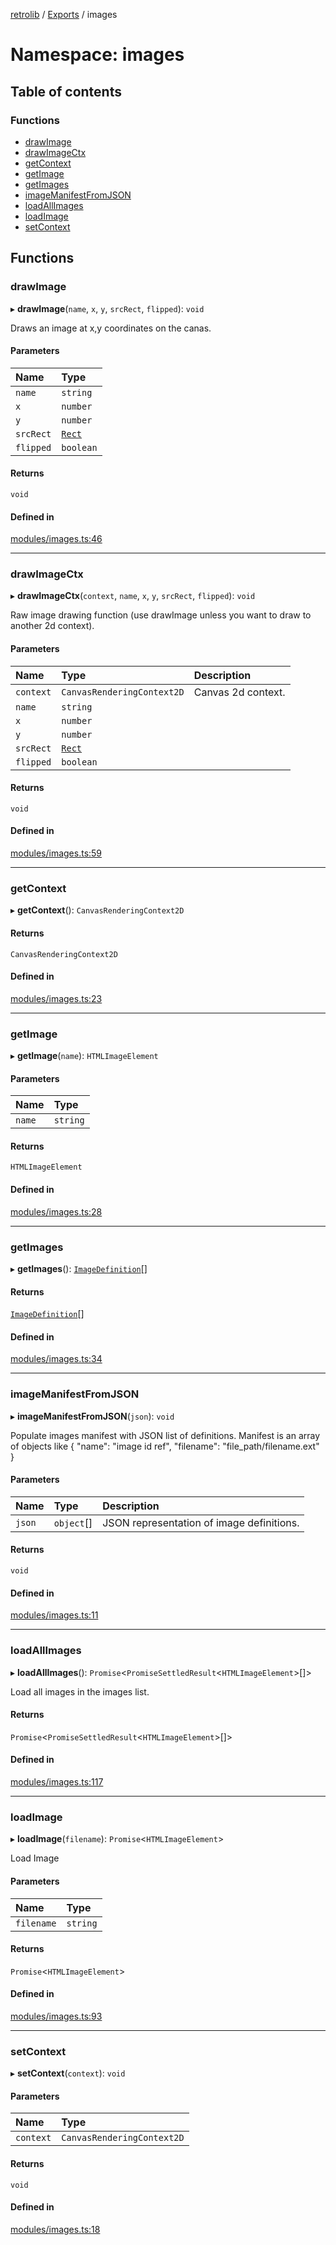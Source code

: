 [retrolib](../README.md) / [Exports](../modules.md) / images

# Namespace: images

## Table of contents

### Functions

- [drawImage](images.md#drawimage)
- [drawImageCtx](images.md#drawimagectx)
- [getContext](images.md#getcontext)
- [getImage](images.md#getimage)
- [getImages](images.md#getimages)
- [imageManifestFromJSON](images.md#imagemanifestfromjson)
- [loadAllImages](images.md#loadallimages)
- [loadImage](images.md#loadimage)
- [setContext](images.md#setcontext)

## Functions

### drawImage

▸ **drawImage**(`name`, `x`, `y`, `srcRect`, `flipped`): `void`

Draws an image at x,y coordinates on the canas.

#### Parameters

| Name | Type |
| :------ | :------ |
| `name` | `string` |
| `x` | `number` |
| `y` | `number` |
| `srcRect` | [`Rect`](../classes/Rect.md) |
| `flipped` | `boolean` |

#### Returns

`void`

#### Defined in

[modules/images.ts:46](https://github.com/philbgarner/retrolib/blob/f0d6031/src/modules/images.ts#L46)

___

### drawImageCtx

▸ **drawImageCtx**(`context`, `name`, `x`, `y`, `srcRect`, `flipped`): `void`

Raw image drawing function (use drawImage unless you want to draw to another 2d context).

#### Parameters

| Name | Type | Description |
| :------ | :------ | :------ |
| `context` | `CanvasRenderingContext2D` | Canvas 2d context. |
| `name` | `string` |  |
| `x` | `number` |  |
| `y` | `number` |  |
| `srcRect` | [`Rect`](../classes/Rect.md) |  |
| `flipped` | `boolean` |  |

#### Returns

`void`

#### Defined in

[modules/images.ts:59](https://github.com/philbgarner/retrolib/blob/f0d6031/src/modules/images.ts#L59)

___

### getContext

▸ **getContext**(): `CanvasRenderingContext2D`

#### Returns

`CanvasRenderingContext2D`

#### Defined in

[modules/images.ts:23](https://github.com/philbgarner/retrolib/blob/f0d6031/src/modules/images.ts#L23)

___

### getImage

▸ **getImage**(`name`): `HTMLImageElement`

#### Parameters

| Name | Type |
| :------ | :------ |
| `name` | `string` |

#### Returns

`HTMLImageElement`

#### Defined in

[modules/images.ts:28](https://github.com/philbgarner/retrolib/blob/f0d6031/src/modules/images.ts#L28)

___

### getImages

▸ **getImages**(): [`ImageDefinition`](../classes/ImageDefinition.md)[]

#### Returns

[`ImageDefinition`](../classes/ImageDefinition.md)[]

#### Defined in

[modules/images.ts:34](https://github.com/philbgarner/retrolib/blob/f0d6031/src/modules/images.ts#L34)

___

### imageManifestFromJSON

▸ **imageManifestFromJSON**(`json`): `void`

Populate images manifest with JSON list of definitions. Manifest is an array of objects
like { "name": "image id ref", "filename": "file_path/filename.ext" }

#### Parameters

| Name | Type | Description |
| :------ | :------ | :------ |
| `json` | `object`[] | JSON representation of image definitions. |

#### Returns

`void`

#### Defined in

[modules/images.ts:11](https://github.com/philbgarner/retrolib/blob/f0d6031/src/modules/images.ts#L11)

___

### loadAllImages

▸ **loadAllImages**(): `Promise`\<`PromiseSettledResult`\<`HTMLImageElement`\>[]\>

Load all images in the images list.

#### Returns

`Promise`\<`PromiseSettledResult`\<`HTMLImageElement`\>[]\>

#### Defined in

[modules/images.ts:117](https://github.com/philbgarner/retrolib/blob/f0d6031/src/modules/images.ts#L117)

___

### loadImage

▸ **loadImage**(`filename`): `Promise`\<`HTMLImageElement`\>

Load Image

#### Parameters

| Name | Type |
| :------ | :------ |
| `filename` | `string` |

#### Returns

`Promise`\<`HTMLImageElement`\>

#### Defined in

[modules/images.ts:93](https://github.com/philbgarner/retrolib/blob/f0d6031/src/modules/images.ts#L93)

___

### setContext

▸ **setContext**(`context`): `void`

#### Parameters

| Name | Type |
| :------ | :------ |
| `context` | `CanvasRenderingContext2D` |

#### Returns

`void`

#### Defined in

[modules/images.ts:18](https://github.com/philbgarner/retrolib/blob/f0d6031/src/modules/images.ts#L18)
